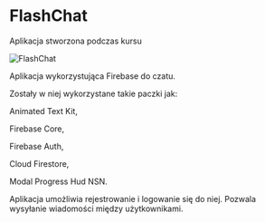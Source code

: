 # FlashChat
 Aplikacja stworzona podczas kursu
 
 ![FlashChat](https://user-images.githubusercontent.com/113917953/235440433-95328a13-c490-4e70-bf40-f80eebb52903.png)

 
 Aplikacja wykorzystująca Firebase do czatu.

Zostały w niej wykorzystane takie paczki jak: 

Animated Text Kit,

Firebase Core,

Firebase Auth,

Cloud Firestore,

Modal Progress Hud NSN.


Aplikacja umożliwia rejestrowanie i logowanie się do niej. Pozwala wysyłanie wiadomości między użytkownikami.
